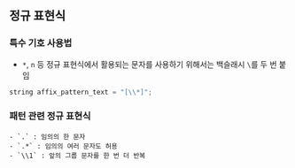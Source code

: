## 정규 표현식
### 특수 기호 사용법
- `*`, `n` 등 정규 표현식에서 활용되는 문자를 사용하기 위해서는 백슬래시 `\`를 두 번 붙임
```c++
string affix_pattern_text = "[\\*]";
```

### 패턴 관련 정규 표현식
    - `.` : 임의의 한 문자
    - `.*` : 임의의 여러 문자도 허용
    - `\\1` : 앞의 그룹 문자를 한 번 더 반복

